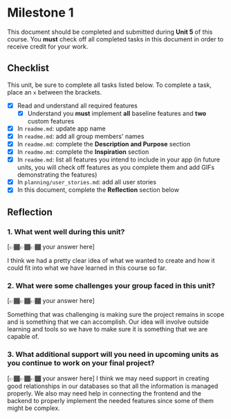 # Milestone 1

This document should be completed and submitted during **Unit 5** of this course. You **must** check off all completed tasks in this document in order to receive credit for your work.

## Checklist

This unit, be sure to complete all tasks listed below. To complete a task, place an `x` between the brackets.

- [x] Read and understand all required features
  - [x] Understand you **must** implement **all** baseline features and **two** custom features
- [x] In `readme.md`: update app name
- [x] In `readme.md`: add all group members' names
- [x] In `readme.md`: complete the **Description and Purpose** section
- [x] In `readme.md`: complete the **Inspiration** section
- [x] In `readme.md`: list all features you intend to include in your app (in future units, you will check off features as you complete them and add GIFs demonstrating the features)
- [x] In `planning/user_stories.md`: add all user stories
- [x] In this document, complete the **Reflection** section below

## Reflection

### 1. What went well during this unit?

[👉🏾👉🏾👉🏾 your answer here]

I think we had a pretty clear idea of what we wanted to create and how it could fit into what we have learned in this course so far. 

### 2. What were some challenges your group faced in this unit?

[👉🏾👉🏾👉🏾 your answer here]

Something that was challenging is making sure the project remains in scope and is something that we can accomplish. Our idea will involve outside learning and tools so we have to make sure it is something that we are capable of. 

### 3. What additional support will you need in upcoming units as you continue to work on your final project?

[👉🏾👉🏾👉🏾 your answer here]
I think we may need support in creating good relationships in our databases so that all the information is managed properly. We also may need help in connecting the frontend and the backend to properly implement the needed features since some of them might be complex. 
